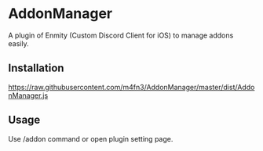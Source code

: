 # AddonManager
A plugin of Enmity (Custom Discord Client for iOS) to manage addons easily.

## Installation
https://raw.githubusercontent.com/m4fn3/AddonManager/master/dist/AddonManager.js

## Usage
Use /addon command or open plugin setting page.
